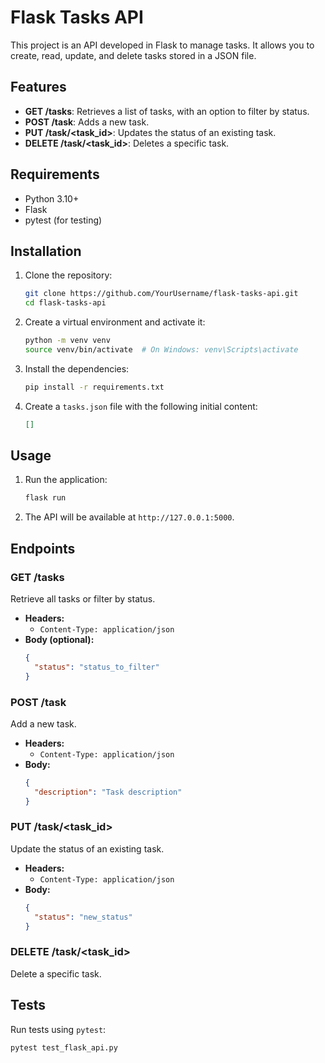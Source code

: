 # Flask Tasks API

This project is an API developed in Flask to manage tasks. It allows you to create, read, update, and delete tasks stored in a JSON file.

## Features

- **GET /tasks**: Retrieves a list of tasks, with an option to filter by status.
- **POST /task**: Adds a new task.
- **PUT /task/<task_id>**: Updates the status of an existing task.
- **DELETE /task/<task_id>**: Deletes a specific task.

## Requirements

- Python 3.10+
- Flask
- pytest (for testing)

## Installation

1. Clone the repository:
   ```bash
   git clone https://github.com/YourUsername/flask-tasks-api.git
   cd flask-tasks-api
   ```

2. Create a virtual environment and activate it:
   ```bash
   python -m venv venv
   source venv/bin/activate  # On Windows: venv\Scripts\activate
   ```

3. Install the dependencies:
   ```bash
   pip install -r requirements.txt
   ```

4. Create a `tasks.json` file with the following initial content:
   ```json
   []
   ```

## Usage

1. Run the application:
   ```bash
   flask run
   ```

2. The API will be available at `http://127.0.0.1:5000`.

## Endpoints

### GET /tasks
Retrieve all tasks or filter by status.

- **Headers:**
  - `Content-Type: application/json`
- **Body (optional):**
  ```json
  {
    "status": "status_to_filter"
  }

### POST /task
Add a new task.

- **Headers:**
  - `Content-Type: application/json`
- **Body:**
  ```json
  {
    "description": "Task description"
  }

### PUT /task/<task_id>
Update the status of an existing task.

- **Headers:**
  - `Content-Type: application/json`
- **Body:**
  ```json
  {
    "status": "new_status"
  }

### DELETE /task/<task_id>
Delete a specific task.

## Tests

Run tests using `pytest`:

```bash
pytest test_flask_api.py
```
